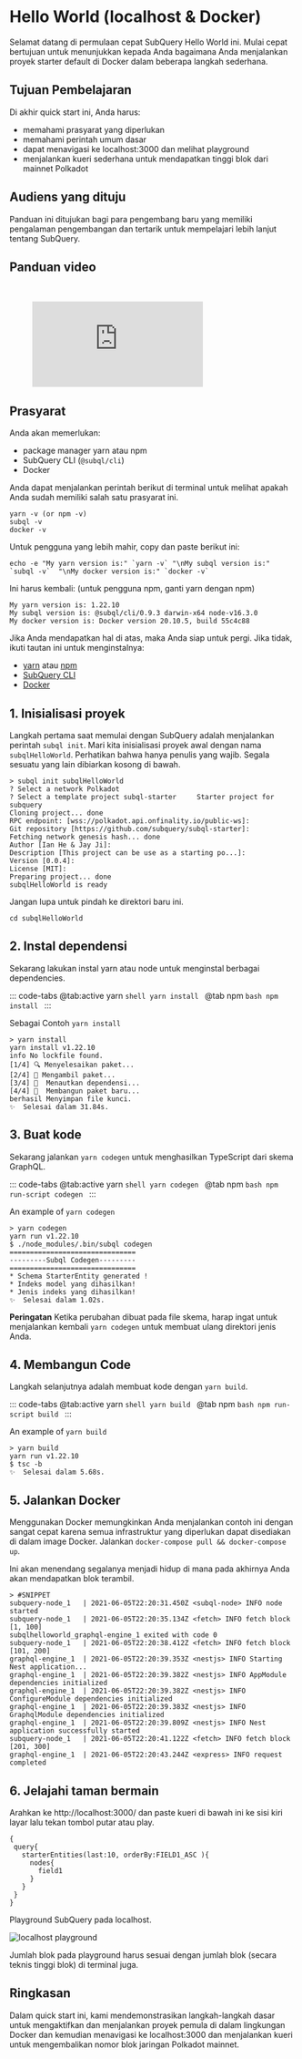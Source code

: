 # Hello World (localhost & Docker)

Selamat datang di permulaan cepat SubQuery Hello World ini. Mulai cepat bertujuan untuk menunjukkan kepada Anda bagaimana Anda menjalankan proyek starter default di Docker dalam beberapa langkah sederhana.

## Tujuan Pembelajaran

Di akhir quick start ini, Anda harus:

- memahami prasyarat yang diperlukan
- memahami perintah umum dasar
- dapat menavigasi ke localhost:3000 dan melihat playground
- menjalankan kueri sederhana untuk mendapatkan tinggi blok dari mainnet Polkadot

## Audiens yang dituju

Panduan ini ditujukan bagi para pengembang baru yang memiliki pengalaman pengembangan dan tertarik untuk mempelajari lebih lanjut tentang SubQuery.

## Panduan video

<br/>
<figure class="video_container">
  <iframe src="https://www.youtube.com/embed/j034cyUYb7k" frameborder="0" allowfullscreen="true"></iframe>
</figure>

## Prasyarat

Anda akan memerlukan:

- package manager yarn atau npm
- SubQuery CLI (`@subql/cli`)
- Docker

Anda dapat menjalankan perintah berikut di terminal untuk melihat apakah Anda sudah memiliki salah satu prasyarat ini.

```shell
yarn -v (or npm -v)
subql -v
docker -v
```

Untuk pengguna yang lebih mahir, copy dan paste berikut ini:

```shell
echo -e "My yarn version is:" `yarn -v` "\nMy subql version is:" `subql -v`  "\nMy docker version is:" `docker -v`
```

Ini harus kembali: (untuk pengguna npm, ganti yarn dengan npm)

```shell
My yarn version is: 1.22.10
My subql version is: @subql/cli/0.9.3 darwin-x64 node-v16.3.0
My docker version is: Docker version 20.10.5, build 55c4c88
```

Jika Anda mendapatkan hal di atas, maka Anda siap untuk pergi. Jika tidak, ikuti tautan ini untuk menginstalnya:

- [yarn](https://classic.yarnpkg.com/en/docs/install/) atau [npm](https://www.npmjs.com/get-npm)
- [SubQuery CLI](quickstart-polkadot.md#install-the-subquery-cli)
- [Docker](https://docs.docker.com/get-docker/)

## 1. Inisialisasi proyek

Langkah pertama saat memulai dengan SubQuery adalah menjalankan perintah `subql init`. Mari kita inisialisasi proyek awal dengan nama `subqlHelloWorld`. Perhatikan bahwa hanya penulis yang wajib. Segala sesuatu yang lain dibiarkan kosong di bawah.

```shell
> subql init subqlHelloWorld
? Select a network Polkadot
? Select a template project subql-starter     Starter project for subquery
Cloning project... done
RPC endpoint: [wss://polkadot.api.onfinality.io/public-ws]:
Git repository [https://github.com/subquery/subql-starter]:
Fetching network genesis hash... done
Author [Ian He & Jay Ji]:
Description [This project can be use as a starting po...]:
Version [0.0.4]:
License [MIT]:
Preparing project... done
subqlHelloWorld is ready

```

Jangan lupa untuk pindah ke direktori baru ini.

```shell
cd subqlHelloWorld
```

## 2. Instal dependensi

Sekarang lakukan instal yarn atau node untuk menginstal berbagai dependencies.

::: code-tabs @tab:active yarn `shell yarn install `
@tab npm `bash npm install ` :::

Sebagai Contoh `yarn install`

```shell
> yarn install
yarn install v1.22.10
info No lockfile found.
[1/4] 🔍 Menyelesaikan paket...
[2/4] 🚚 Mengambil paket...
[3/4] 🔗  Menautkan dependensi...
[4/4] 🔨  Membangun paket baru...
berhasil Menyimpan file kunci.
✨  Selesai dalam 31.84s.
```

## 3. Buat kode

Sekarang jalankan `yarn codegen` untuk menghasilkan TypeScript dari skema GraphQL.

::: code-tabs @tab:active yarn `shell yarn codegen `
@tab npm `bash npm run-script codegen ` :::

An example of `yarn codegen`

```shell
> yarn codegen
yarn run v1.22.10
$ ./node_modules/.bin/subql codegen
===============================
---------Subql Codegen---------
===============================
* Schema StarterEntity generated !
* Indeks model yang dihasilkan!
* Jenis indeks yang dihasilkan!
✨  Selesai dalam 1.02s.
```

**Peringatan** Ketika perubahan dibuat pada file skema, harap ingat untuk menjalankan kembali `yarn codegen` untuk membuat ulang direktori jenis Anda.

## 4. Membangun Code

Langkah selanjutnya adalah membuat kode dengan `yarn build`.

::: code-tabs @tab:active yarn `shell yarn build `
@tab npm `bash npm run-script build ` :::

An example of `yarn build`

```shell
> yarn build
yarn run v1.22.10
$ tsc -b
✨  Selesai dalam 5.68s.
```

## 5. Jalankan Docker

Menggunakan Docker memungkinkan Anda menjalankan contoh ini dengan sangat cepat karena semua infrastruktur yang diperlukan dapat disediakan di dalam image Docker. Jalankan `docker-compose pull && docker-compose up`.

Ini akan menendang segalanya menjadi hidup di mana pada akhirnya Anda akan mendapatkan blok terambil.

```shell
> #SNIPPET
subquery-node_1   | 2021-06-05T22:20:31.450Z <subql-node> INFO node started
subquery-node_1   | 2021-06-05T22:20:35.134Z <fetch> INFO fetch block [1, 100]
subqlhelloworld_graphql-engine_1 exited with code 0
subquery-node_1   | 2021-06-05T22:20:38.412Z <fetch> INFO fetch block [101, 200]
graphql-engine_1  | 2021-06-05T22:20:39.353Z <nestjs> INFO Starting Nest application...
graphql-engine_1  | 2021-06-05T22:20:39.382Z <nestjs> INFO AppModule dependencies initialized
graphql-engine_1  | 2021-06-05T22:20:39.382Z <nestjs> INFO ConfigureModule dependencies initialized
graphql-engine_1  | 2021-06-05T22:20:39.383Z <nestjs> INFO GraphqlModule dependencies initialized
graphql-engine_1  | 2021-06-05T22:20:39.809Z <nestjs> INFO Nest application successfully started
subquery-node_1   | 2021-06-05T22:20:41.122Z <fetch> INFO fetch block [201, 300]
graphql-engine_1  | 2021-06-05T22:20:43.244Z <express> INFO request completed

```

## 6. Jelajahi taman bermain

Arahkan ke http://localhost:3000/ dan paste kueri di bawah ini ke sisi kiri layar lalu tekan tombol putar atau play.

```
{
 query{
   starterEntities(last:10, orderBy:FIELD1_ASC ){
     nodes{
       field1
     }
   }
 }
}

```

Playground SubQuery pada localhost.

![localhost playground](/assets/img/subql_playground.png)

Jumlah blok pada playground harus sesuai dengan jumlah blok (secara teknis tinggi blok) di terminal juga.

## Ringkasan

Dalam quick start ini, kami mendemonstrasikan langkah-langkah dasar untuk mengaktifkan dan menjalankan proyek pemula di dalam lingkungan Docker dan kemudian menavigasi ke localhost:3000 dan menjalankan kueri untuk mengembalikan nomor blok jaringan Polkadot mainnet.
